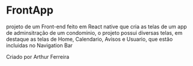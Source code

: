 # FrontApp

projeto de um Front-end feito em React native que cria as telas de um app de adminsitração de um condominio, o projeto possui diversas telas, em destaque as telas de Home, Calendario, Avisos e Usuario, que estão incluidas no Navigation Bar

Criado por Arthur Ferreira
 

